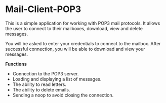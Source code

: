 # Mail-Client-POP3

This is a simple application for working with POP3 mail protocols. It allows the user to connect to their mailboxes, download, view and delete messages.

You will be asked to enter your credentials to connect to the mailbox. After successful connection, you will be able to download and view your messages.

**Functions**

- Connection to the POP3 server.
- Loading and displaying a list of messages.
- The ability to read letters.
- The ability to delete emails.
- Sending a noop to avoid closing the connection.